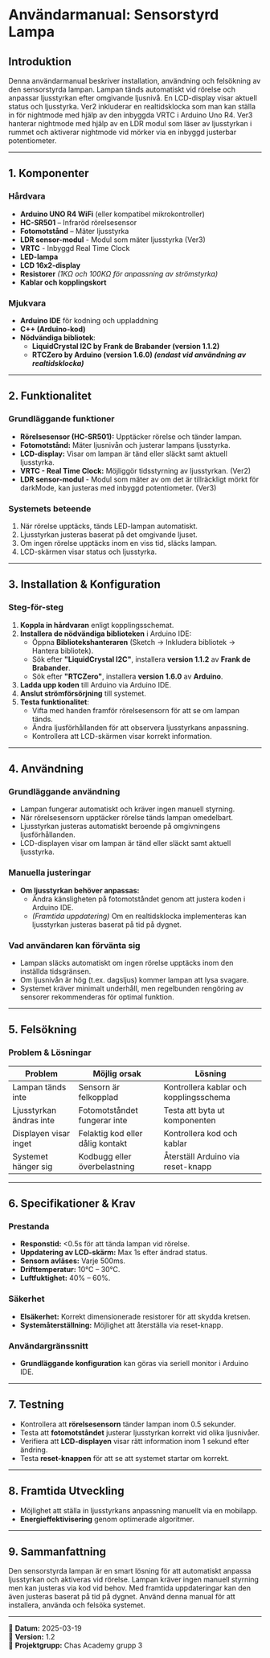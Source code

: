 # **Användarmanual: Sensorstyrd Lampa**

## **Introduktion**
Denna användarmanual beskriver installation, användning och felsökning av den sensorstyrda lampan. Lampan tänds automatiskt vid rörelse och anpassar ljusstyrkan efter omgivande ljusnivå. En LCD-display visar aktuell status och ljusstyrka. Ver2 inkluderar en realtidsklocka som man kan ställa in för nightmode med hjälp av den inbyggda VRTC i Arduino Uno R4. Ver3 hanterar nightmode med hjälp av en LDR modul som läser av ljusstyrkan i rummet och aktiverar nightmode vid mörker via en inbyggd justerbar potentiometer. 

---

## **1. Komponenter**

### **Hårdvara**
- **Arduino UNO R4 WiFi** (eller kompatibel mikrokontroller)
- **HC-SR501** – Infraröd rörelsesensor
- **Fotomotstånd** – Mäter ljusstyrka
- **LDR sensor-modul** - Modul som mäter ljusstyrka (Ver3)
- **VRTC** - Inbyggd Real Time Clock
- **LED-lampa**
- **LCD 16x2-display**
- **Resistorer** *(1KΩ och 100KΩ för anpassning av strömstyrka)*
- **Kablar och kopplingskort**

### **Mjukvara**
- **Arduino IDE** för kodning och uppladdning
- **C++ (Arduino-kod)**
- **Nödvändiga bibliotek**:
  - **LiquidCrystal I2C by Frank de Brabander (version 1.1.2)**
  - **RTCZero by Arduino (version 1.6.0) *(endast vid användning av realtidsklocka)***

---

## **2. Funktionalitet**

### **Grundläggande funktioner**
- **Rörelsesensor (HC-SR501):** Upptäcker rörelse och tänder lampan.
- **Fotomotstånd:** Mäter ljusnivån och justerar lampans ljusstyrka.
- **LCD-display:** Visar om lampan är tänd eller släckt samt aktuell ljusstyrka.
- **VRTC - Real Time Clock:** Möjliggör tidsstyrning av ljusstyrkan. (Ver2)
- **LDR sensor-modul** - Modul som mäter av om det är tillräckligt mörkt för darkMode, kan justeras med inbyggd potentiometer. (Ver3)

### **Systemets beteende**
1. När rörelse upptäcks, tänds LED-lampan automatiskt.
2. Ljusstyrkan justeras baserat på det omgivande ljuset.
3. Om ingen rörelse upptäcks inom en viss tid, släcks lampan.
4. LCD-skärmen visar status och ljusstyrka.

---

## **3. Installation & Konfiguration**

### **Steg-för-steg**
1. **Koppla in hårdvaran** enligt kopplingsschemat.
2. **Installera de nödvändiga biblioteken** i Arduino IDE:
   - Öppna **Bibliotekshanteraren** (Sketch → Inkludera bibliotek → Hantera bibliotek).
   - Sök efter **"LiquidCrystal I2C"**, installera **version 1.1.2** av **Frank de Brabander**.
   - Sök efter **"RTCZero"**, installera **version 1.6.0** av **Arduino**.
3. **Ladda upp koden** till Arduino via Arduino IDE.
4. **Anslut strömförsörjning** till systemet.
5. **Testa funktionalitet**:
   - Vifta med handen framför rörelsesensorn för att se om lampan tänds.
   - Ändra ljusförhållanden för att observera ljusstyrkans anpassning.
   - Kontrollera att LCD-skärmen visar korrekt information.

---

## **4. Användning**

### **Grundläggande användning**
- Lampan fungerar automatiskt och kräver ingen manuell styrning.
- När rörelsesensorn upptäcker rörelse tänds lampan omedelbart.
- Ljusstyrkan justeras automatiskt beroende på omgivningens ljusförhållanden.
- LCD-displayen visar om lampan är tänd eller släckt samt aktuell ljusstyrka.

### **Manuella justeringar**
- **Om ljusstyrkan behöver anpassas:**
  - Ändra känsligheten på fotomotståndet genom att justera koden i Arduino IDE.
  - *(Framtida uppdatering)* Om en realtidsklocka implementeras kan ljusstyrkan justeras baserat på tid på dygnet.

### **Vad användaren kan förvänta sig**
- Lampan släcks automatiskt om ingen rörelse upptäcks inom den inställda tidsgränsen.
- Om ljusnivån är hög (t.ex. dagsljus) kommer lampan att lysa svagare.
- Systemet kräver minimalt underhåll, men regelbunden rengöring av sensorer rekommenderas för optimal funktion.

---

## **5. Felsökning**

### **Problem & Lösningar**
| **Problem** | **Möjlig orsak** | **Lösning** |
|------------|----------------|------------|
| Lampan tänds inte | Sensorn är felkopplad | Kontrollera kablar och kopplingsschema |
| Ljusstyrkan ändras inte | Fotomotståndet fungerar inte | Testa att byta ut komponenten |
| Displayen visar inget | Felaktig kod eller dålig kontakt | Kontrollera kod och kablar |
| Systemet hänger sig | Kodbugg eller överbelastning | Återställ Arduino via reset-knapp |

---

## **6. Specifikationer & Krav**

### **Prestanda**
- **Responstid:** <0.5s för att tända lampan vid rörelse.
- **Uppdatering av LCD-skärm:** Max 1s efter ändrad status.
- **Sensorn avläses:** Varje 500ms.
- **Drifttemperatur:** 10°C – 30°C.
- **Luftfuktighet:** 40% – 60%.

### **Säkerhet**
- **Elsäkerhet:** Korrekt dimensionerade resistorer för att skydda kretsen.
- **Systemåterställning:** Möjlighet att återställa via reset-knapp.

### **Användargränssnitt**
- **Grundläggande konfiguration** kan göras via seriell monitor i Arduino IDE.

---

## **7. Testning**

- Kontrollera att **rörelsesensorn** tänder lampan inom 0.5 sekunder.
- Testa att **fotomotståndet** justerar ljusstyrkan korrekt vid olika ljusnivåer.
- Verifiera att **LCD-displayen** visar rätt information inom 1 sekund efter ändring.
- Testa **reset-knappen** för att se att systemet startar om korrekt.

---

## **8. Framtida Utveckling**
- Möjlighet att ställa in ljusstyrkans anpassning manuellt via en mobilapp.
- **Energieffektivisering** genom optimerade algoritmer.

---

## **9. Sammanfattning**
Den sensorstyrda lampan är en smart lösning för att automatiskt anpassa ljusstyrkan och aktiveras vid rörelse. Lampan kräver ingen manuell styrning men kan justeras via kod vid behov. Med framtida uppdateringar kan den även justeras baserat på tid på dygnet. Använd denna manual för att installera, använda och felsöka systemet.

---

📅 **Datum:** 2025-03-19  
🔖 **Version:** 1.2  
👥 **Projektgrupp:** Chas Academy grupp 3
